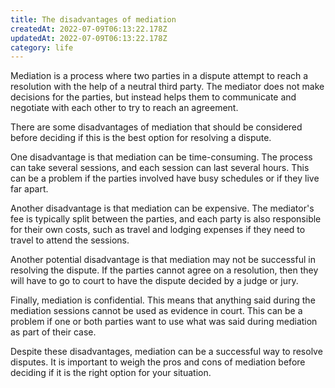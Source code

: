```yaml
---
title: The disadvantages of mediation
createdAt: 2022-07-09T06:13:22.178Z
updatedAt: 2022-07-09T06:13:22.178Z
category: life
---
```


Mediation is a process where two parties in a dispute attempt to reach a resolution with the help of a neutral third party. The mediator does not make decisions for the parties, but instead helps them to communicate and negotiate with each other to try to reach an agreement.

There are some disadvantages of mediation that should be considered before deciding if this is the best option for resolving a dispute.

One disadvantage is that mediation can be time-consuming. The process can take several sessions, and each session can last several hours. This can be a problem if the parties involved have busy schedules or if they live far apart.

Another disadvantage is that mediation can be expensive. The mediator's fee is typically split between the parties, and each party is also responsible for their own costs, such as travel and lodging expenses if they need to travel to attend the sessions.

Another potential disadvantage is that mediation may not be successful in resolving the dispute. If the parties cannot agree on a resolution, then they will have to go to court to have the dispute decided by a judge or jury.

Finally, mediation is confidential. This means that anything said during the mediation sessions cannot be used as evidence in court. This can be a problem if one or both parties want to use what was said during mediation as part of their case.

Despite these disadvantages, mediation can be a successful way to resolve disputes. It is important to weigh the pros and cons of mediation before deciding if it is the right option for your situation.
